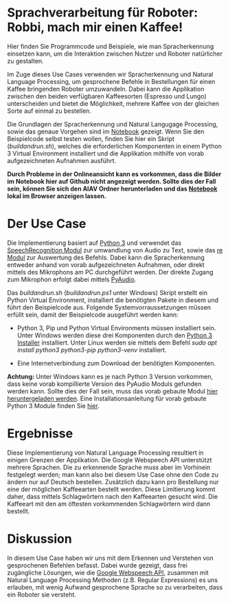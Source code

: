 # Sprachverarbeitung für Roboter: Robbi, mach mir einen Kaffee!

Hier finden Sie Programmcode und Beispiele, wie man Spracherkennung einsetzen kann, um die Interaktion zwischen Nutzer und Roboter natürlicher zu gestalten.

Im Zuge dieses Use Cases verwenden wir Spracherkennung und Natural Language Processing, um gesprochene Befehle in Bestellungen für einen Kaffee bringenden Roboter umzuwandeln. Dabei kann die Applikation zwischen den beiden verfügbaren Kaffeesorten (Espresso und Lungo) unterscheiden und bietet die Möglichkeit, mehrere Kaffee von der gleichen Sorte auf einmal zu bestellen.

Die Grundlagen der Spracherkennung und Natural Langugage Processing, sowie das genaue Vorgehen sind im [Notebook](./Notebook.ipynb) gezeigt. Wenn Sie den Beispielcode selbst testen wollen, finden Sie hier ein Skript (*buildandrun.sh*), welches die erforderlichen Komponenten in einem Python 3 Virtual Environment installiert und die Applikation mithilfe von vorab aufgezeichneten Aufnahmen ausführt.

__Durch Probleme in der Onlineansicht kann es vorkommen, dass die Bilder im Notebook hier auf Github nicht angezeigt werden. Sollte dies der Fall sein, können Sie sich den AIAV Ordner herunterladen und das [Notebook](Notebook.html) lokal im Browser anzeigen lassen.__


# Der Use Case

Die Implementierung basiert auf [Python 3](https://docs.python.org/3/) und verwendet das [SpeechRecognition Modul](https://pypi.org/project/SpeechRecognition/) zur umwandlung von Audio zu Text, sowie das [re Modul](https://docs.python.org/3/library/re.html) zur Auswertung des Befehls. Dabei kann die Spracherkennung entweder anhand von vorab aufgezeichneten Aufnahmen, oder direkt mittels des Mikrophons am PC durchgeführt werden. Der direkte Zugang zum Mikrophon erfolgt dabei mittels [PyAudio](https://pypi.org/project/PyAudio/). 

Das *buildandrun.sh* (*buildandrun.ps1* unter Windows) Skript erstellt ein Python Virtual Environment, installiert die benötigten Pakete in diesem und führt den Beispielcode aus. Folgende Systemvorraussetzungen müssen erfüllt sein, damit der Beispielcode ausgeführt werden kann:

- Python 3, Pip und Python Virtual Environments müssen installiert sein. Unter Windows werden diese drei Komponenten durch den [Python 3 Installer](https://www.python.org/downloads/windows/) installiert. Unter Linux werden sie mittels dem Befehl *sudo apt install python3 python3-pip python3-venv* installiert.

- Eine Internetverbindung zum Download der benötigten Komponenten.

__Achtung:__
Unter Windows kann es je nach Python 3 Version vorkommen, dass keine vorab kompillierte Version des PyAudio Moduls gefunden werden kann. Sollte dies der Fall sein, muss das vorab gebaute Modul [hier heruntergeladen werden](https://www.lfd.uci.edu/~gohlke/pythonlibs/#pyaudio). Eine Installationsanleitung für vorab gebaute Python 3 Module finden Sie [hier](https://stackoverflow.com/a/52284344/4999991).


# Ergebnisse

Diese Implementierung von Natural Language Processing resultiert in einigen Grenzen der Applikation. Die Google Webspeech API unterstützt mehrere Sprachen. Die zu erkennende Sprache muss aber im Vorhinein festgelegt werden; man kann also bei diesem Use Case ohne den Code zu ändern nur auf Deutsch bestellen. Zusätzlich dazu kann pro Bestellung nur eine der möglichen Kaffeearten bestellt werden. Diese Limitierung kommt daher, dass mittels Schlagwörtern nach den Kaffeearten gesucht wird. Die Kaffeeart mit den am öftesten vorkommenden Schlagwörtern wird dann bestellt.


# Diskussion

In diesem Use Case haben wir uns mit dem Erkennen und Verstehen von gesprochenen Befehlen befasst. Dabei wurde gezeigt, dass frei zugängliche Lösungen, wie die [Google Webspeech API](https://cloud.google.com/speech-to-text#section-3), zusammen mit Natural Language Processing Methoden (z.B. Regular Expressions) es uns erlauben, mit wenig Aufwand gesprochene Sprache so zu verarbeiten, dass ein Roboter sie versteht.

